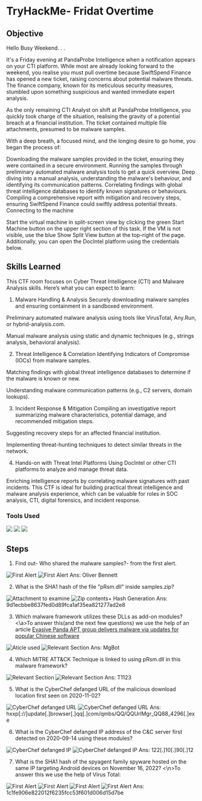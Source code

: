 # TryHackMe- Fridat Overtime

## Objective

Hello Busy Weekend. . .

It's a Friday evening at PandaProbe Intelligence when a notification appears on your CTI platform. While most are already looking forward to the weekend, you realise you must pull overtime because SwiftSpend Finance has opened a new ticket, raising concerns about potential malware threats. The finance company, known for its meticulous security measures, stumbled upon something suspicious and wanted immediate expert analysis.

As the only remaining CTI Analyst on shift at PandaProbe Intelligence, you quickly took charge of the situation, realising the gravity of a potential breach at a financial institution. The ticket contained multiple file attachments, presumed to be malware samples.

With a deep breath, a focused mind, and the longing desire to go home, you began the process of:

Downloading the malware samples provided in the ticket, ensuring they were contained in a secure environment.
Running the samples through preliminary automated malware analysis tools to get a quick overview.
Deep diving into a manual analysis, understanding the malware's behaviour, and identifying its communication patterns.
Correlating findings with global threat intelligence databases to identify known signatures or behaviours.
Compiling a comprehensive report with mitigation and recovery steps, ensuring SwiftSpend Finance could swiftly address potential threats.
Connecting to the machine

Start the virtual machine in split-screen view by clicking the green Start Machine button on the upper right section of this task. If the VM is not visible, use the blue Show Split View button at the top-right of the page. Additionally, you can open the DocIntel platform using the credentials below.  

## Skills Learned
This CTF room focuses on Cyber Threat Intelligence (CTI) and Malware Analysis skills. Here’s what you can expect to learn:

1. Malware Handling & Analysis
Securely downloading malware samples and ensuring containment in a sandboxed environment.

Preliminary automated malware analysis using tools like VirusTotal, Any.Run, or hybrid-analysis.com.

Manual malware analysis using static and dynamic techniques (e.g., strings analysis, behavioral analysis).

2. Threat Intelligence & Correlation
Identifying Indicators of Compromise (IOCs) from malware samples.

Matching findings with global threat intelligence databases to determine if the malware is known or new.

Understanding malware communication patterns (e.g., C2 servers, domain lookups).

3. Incident Response & Mitigation
Compiling an investigative report summarizing malware characteristics, potential damage, and recommended mitigation steps.

Suggesting recovery steps for an affected financial institution.

Implementing threat-hunting techniques to detect similar threats in the network.

4. Hands-on with Threat Intel Platforms
Using DocIntel or other CTI platforms to analyze and manage threat data.

Enriching intelligence reports by correlating malware signatures with past incidents.
This CTF is ideal for building practical threat intelligence and malware analysis experience, which can be valuable for roles in SOC analysis, CTI, digital forensics, and incident response.

### Tools Used
<a href="https://tryhackme.com"><img src="https://img.shields.io/badge/-TryHackMe-212C42?style=flat&logo=tryhackme&logoColor=white" /></a>
<a href="https://www.virustotal.com"><img src="https://img.shields.io/badge/-VirusTotal-394EFF?style=flat&logo=virustotal&logoColor=white" /></a>
<a href="https://gchq.github.io/CyberChef/"><img src="https://img.shields.io/badge/-CyberChef-0078D7?style=flat&logo=microsoft&logoColor=white" /></a>

## Steps
1. Find out- Who shared the malware samples?- from the first alert.
<img src="https://github.com/user-attachments/assets/3a366d85-3c3c-477f-871d-97f9fcf24dfc" alt="First Alert">
<img src="https://github.com/user-attachments/assets/fc9f8538-6a4c-4b95-a8b4-f68c8566c20e" alt="First Alert">
Ans: Oliver Bennett

2. What is the SHA1 hash of the file "pRsm.dll" inside samples.zip?
<img src="https://github.com/user-attachments/assets/d7472040-fbde-4f43-9f25-edc119af168a" alt="Attachment to examine">
<img src="https://github.com/user-attachments/assets/0876da89-4dd2-4b88-9c5d-063b78344f22" alt="Zip contents+ Hash Generation">
Ans: 9d1ecbbe8637fed0d89fca1af35ea821277ad2e8

3. Which malware framework utilizes these DLLs as add-on modules?
<\a>To answer this(and the next few questions) we use the help of an article <a href="https://www.welivesecurity.com/2023/04/26/evasive-panda-apt-group-malware-updates-popular-chinese-software/">Evasive Panda APT group delivers malware via updates for popular Chinese software</a>
<img src="https://github.com/user-attachments/assets/14273605-2aaf-41d0-a265-3ad910c6ddf9" alt="Aticle used">
<img src="https://github.com/user-attachments/assets/9f766a4d-1807-4023-8f4e-9a3cbe8bbc98" alt="Relevant Section">
Ans: MgBot

4. Which MITRE ATT&CK Technique is linked to using pRsm.dll in this malware framework?
<img src="https://github.com/user-attachments/assets/9602648c-c80b-46d3-9739-391853cf824f" alt="Relevant Section">
<img src="https://github.com/user-attachments/assets/7ea98e3e-b9b6-4746-b8e6-2665beb462e9" alt="Relevant Section">
Ans: T1123

5. What is the CyberChef defanged URL of the malicious download location first seen on 2020-11-02?
<img src="https://github.com/user-attachments/assets/87a6fd8c-149b-4cd4-9488-5de2ab95fec3" alt="CyberChef defanged URL">
<img src="https://github.com/user-attachments/assets/0bfba5c7-15ae-4a34-a30a-c897b0b721d3" alt="CyberChef defanged URL">
Ans: hxxp[://]update[.]browser[.]qq[.]com/qmbs/QQ/QQUrlMgr_QQ88_4296[.]exe

6. What is the CyberChef defanged IP address of the C&C server first detected on 2020-09-14 using these modules?
<img src="https://github.com/user-attachments/assets/c79acc8b-9710-46e7-8cc9-8bd5d75a3bc7" alt="CyberChef defanged IP">
<img src="https://github.com/user-attachments/assets/0199b7af-4b99-44e0-87fc-33ba30fbd25f" alt="CyberChef defanged IP">
Ans: 122[.]10[.]90[.]12

7. What is the SHA1 hash of the spyagent family spyware hosted on the same IP targeting Android devices on November 16, 2022?
<\n>To answer this we use the help of Virus Total:
<img src="https://github.com/user-attachments/assets/82648042-bb8e-43c6-9771-cab2689e6d3d" alt="First Alert">
<img src="https://github.com/user-attachments/assets/64f12cbc-1cbc-4182-b4f6-111909beea2e" alt="First Alert">
<img src="https://github.com/user-attachments/assets/9015e3d3-86ff-45ff-acde-9a4addfb534f" alt="First Alert">
<img src="https://github.com/user-attachments/assets/a2703f04-fb30-4c57-b2dd-d8b826d828c9" alt="First Alert">
Ans: 1c1fe906e822012f6235fcc53f601d006d15d7be


